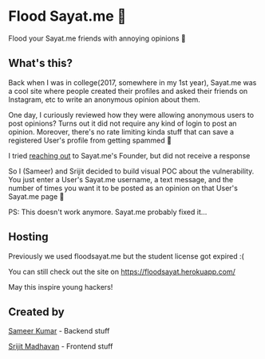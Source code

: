 # Flood Sayat.me 🌊
Flood your Sayat.me friends with annoying opinions 🍿

## What's this?
Back when I was in college(2017, somewhere in my 1st year), Sayat.me was a cool site where people created their profiles and asked their friends on Instagram, etc to write an anonymous opinion about them.

One day, I curiously reviewed how they were allowing anonymous users to post opinions? Turns out it did not require any kind of login to post an opinion. Moreover, there's no rate limiting kinda stuff that can save a registered User's profile from getting spammed 🧨

I tried [reaching out](https://i.ibb.co/tsYbWFr/Screenshot-2020-06-30-at-12-55-29-PM.png) to Sayat.me's Founder, but did not receive a response

So I (Sameer) and Srijit decided to build visual POC about the vulnerability. You just enter a User's Sayat.me username, a text message, and the number of times you want it to be posted as an opinion on that User's Sayat.me page 🌋

PS: This doesn't work anymore. Sayat.me probably fixed it...

## Hosting
Previously we used floodsayat.me but the student license got expired :(

You can still check out the site on https://floodsayat.herokuapp.com/

May this inspire young hackers!

## Created by 
[Sameer Kumar](https://sameerkumar.website) - Backend stuff

[Srijit Madhavan](https://srijitcoder.me) - Frontend stuff
